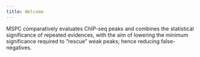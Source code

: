 ```yaml
---
title: Welcome
---
```


MSPC comparatively evaluates ChIP-seq peaks and combines the statistical significance of repeated evidences, with the aim of lowering the minimum significance required to “rescue” weak peaks; hence reducing false-negatives. 
